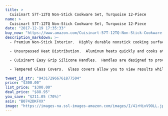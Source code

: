 ```yaml
---
title: >
  Cuisinart 57T-12TQ Non-Stick Cookware Set, Turquoise 12-Piece
name: >
  Cuisinart 57T-12TQ Non-Stick Cookware Set, Turquoise 12-Piece
date: "2017-12-19 17:35:33"
buy_now: "https://www.amazon.com/Cuisinart-57T-12TQ-Non-Stick-Cookware-Turquoise/dp/B0742DKFXX?SubscriptionId=AKIAIA5RBQIWQVTCUEUQ&tag=coldcutdeals-20&linkCode=xm2&camp=2025&creative=165953&creativeASIN=B0742DKFXX"
description_markdown: >-
  - Premium Non-Stick Interior.  Highly durable nonstick cooking surface for lasting food release so that less oil or butter are needed for healthier cooking and easy cleaning.

  - Unsurpassed Heat Distribution.  Aluminum heats quickly and cooks at an even temperature, eliminating hot spots.

  - Cuisinart Easy Grip Silicone Handles.  Handles are designed to provide a secure and comfortable grip.  Riveted stick handles stay cool on the stovetop.

  - Tempered Glass Covers.  Glass covers allow you to view results while cooking.  Tightfitting lids seal in flavors and nutrients.

tweet_id_str: "943172966761877504"
price: "$300.00"
list_price: "$300.00"
deal_price: "$88.95"
you_save: "$211.05 (70%)"
asin: "B0742DKFXX"
image: "https://images-na.ssl-images-amazon.com/images/I/41rHixV9OLL.jpg"
---
```


